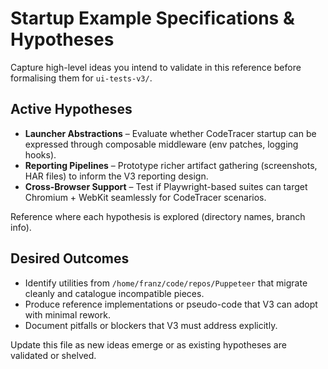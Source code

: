 # Startup Example Specifications & Hypotheses

Capture high-level ideas you intend to validate in this reference before formalising them for `ui-tests-v3/`.

## Active Hypotheses

- **Launcher Abstractions** – Evaluate whether CodeTracer startup can be expressed through composable middleware (env patches, logging hooks).
- **Reporting Pipelines** – Prototype richer artifact gathering (screenshots, HAR files) to inform the V3 reporting design.
- **Cross-Browser Support** – Test if Playwright-based suites can target Chromium + WebKit seamlessly for CodeTracer scenarios.

Reference where each hypothesis is explored (directory names, branch info).

## Desired Outcomes

- Identify utilities from `/home/franz/code/repos/Puppeteer` that migrate cleanly and catalogue incompatible pieces.
- Produce reference implementations or pseudo-code that V3 can adopt with minimal rework.
- Document pitfalls or blockers that V3 must address explicitly.

Update this file as new ideas emerge or as existing hypotheses are validated or shelved.
